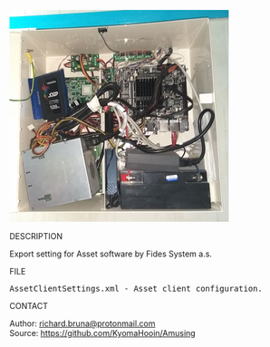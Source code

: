 ![Fides](https://github.com/KyomaHooin/Amusing/raw/master/fides/801z_screen.png)

DESCRIPTION

Export setting for Asset software by Fides System a.s. 

FILE
<pre>
AssetClientSettings.xml - Asset client configuration.
</pre>

CONTACT

Author: richard.bruna@protonmail.com<br>
Source: https://github.com/KyomaHooin/Amusing

